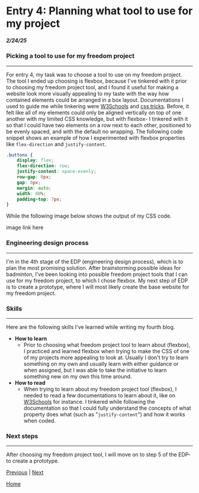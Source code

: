# Entry 4: Planning what tool to use for my project
##### 2/24/25

### Picking a tool to use for my freedom project

---

For entry 4, my task was to choose a tool to use on my freedom project. The tool I ended up choosing is flexbox, because I've tinkered with it prior to choosing my freedom project tool, and I found it useful for making a website look more visually appealing to my taste with the way how contained elements could be arranged in a box layout. Documentations I used to guide me while tinkering were [W3Schools](https://www.w3schools.com/css/css3_flexbox.asp) and [css tricks](https://css-tricks.com/snippets/css/a-guide-to-flexbox/). Before, it felt like all of my elements could only be aligned vertically on top of one another with my limited CSS knowledge, but with flexbox- I tinkered with it so that I could have two elements on a row next to each other, positioned to be evenly spaced, and with the default no wrapping. The following code snippet shows an example of how I experimented with flexbox properties like `flex-direction` and `justify-content`.

```CSS
.buttons {
    display: flex;
    flex-direction: row;
    justify-content: space-evenly;
    row-gap: 0px;
    gap: 0px;
    margin: auto;
    width: 80%;
    padding-top: 7px;
}
```

While the following image below shows the output of my CSS code.

image link here

### Engineering design process

---

I'm in the 4th stage of the EDP (engineering design process), which is to plan the most promising solution. After brainstorming possible ideas for badminton, I've been looking into possible freedom project tools that I can use for my freedom project, to which I chose flexbox. My next step of EDP is to create a prototype, where I will most likely create the base website for my freedom project.

### Skills

---

Here are the following skills I've learned while writing my fourth blog.

- **How to learn**
    - Prior to choosing what freedom project tool to learn about (flexbox), I practiced and learned flexbox when trying to make the CSS of one of my projects more appealing to look at. Usually I don't try to learn something on my own and usually learn with either guidance or when assigned, but I was able to take the initiative to learn something new on my own this time around.
- **How to read**
    - When trying to learn about my freedom project tool (flexbox), I needed to read a few documentations to learn about it, like on [W3Schools](https://www.w3schools.com/) for instance. I tinkered while following the documentation so that I could fully understand the concepts of what property does what (such as "`justify-content`") and how it works when coded.

### Next steps

---

After choosing my freedom project tool, I will move on to step 5 of the EDP- to create a prototype.

[Previous](entry03.md) | [Next](entry05.md)

[Home](../README.md)
